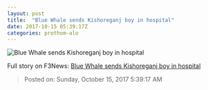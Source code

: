 ```yaml
---
layout: post
title:  "Blue Whale sends Kishoreganj boy in hospital"
date: 2017-10-15 05:39:17Z
categories: prothom-alo
---
```


![Blue Whale sends Kishoreganj boy in hospital](http://en.prothom-alo.com/contents/cache/images/1200x630x1/uploads/media/2017/10/14/59d7e490bbe36c6e840f7523a7bc7853-Blue-whale.jpg?jadewits_media_id=152141)




Full story on F3News: [Blue Whale sends Kishoreganj boy in hospital](http://www.f3nws.com/n/GFyyjC)

> Posted on: Sunday, October 15, 2017 5:39:17 AM
